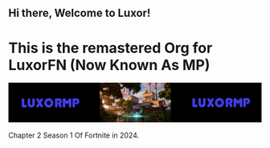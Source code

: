 ## Hi there, Welcome to Luxor!

# This is the remastered Org for LuxorFN (Now Known As MP)
![BANNER](reraeraer.png)

Chapter 2 Season 1 Of Fortnite in 2024.
